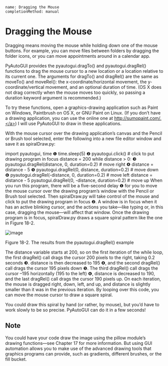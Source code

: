 ```ngMeta
name: Dragging the Mouse
completionMethod: manual
```
# Dragging the Mouse
Dragging means moving the mouse while holding down one of the mouse buttons. For example, you can move files between folders by dragging the folder icons, or you can move appointments around in a calendar app.

PyAutoGUI provides the pyautogui.dragTo() and pyautogui.dragRel() functions to drag the mouse cursor to a new location or a location relative to its current one. The arguments for dragTo() and dragRel() are the same as moveTo() and moveRel(): the x-coordinate/horizontal movement, the y-coordinate/vertical movement, and an optional duration of time. (OS X does not drag correctly when the mouse moves too quickly, so passing a duration keyword argument is recommended.)

To try these functions, open a graphics-drawing application such as Paint on Windows, Paintbrush on OS X, or GNU Paint on Linux. (If you don’t have a drawing application, you can use the online one at <span><a href="http://sumopaint.com/.">http://sumopaint.com/.</a></span>) I will use PyAutoGUI to draw in these applications.

With the mouse cursor over the drawing application’s canvas and the Pencil or Brush tool selected, enter the following into a new file editor window and save it as spiralDraw.py:


   import pyautogui, time
❶ time.sleep(5)
❷ pyautogui.click()    # click to put drawing program in focus
   distance = 200
   while distance > 0:
❸     pyautogui.dragRel(distance, 0, duration=0.2)   # move right
❹     distance = distance - 5
❺     pyautogui.dragRel(0, distance, duration=0.2)   # move down
❻     pyautogui.dragRel(-distance, 0, duration=0.2)  # move left
       distance = distance - 5
       pyautogui.dragRel(0, -distance, duration=0.2)  # move up
When you run this program, there will be a five-second delay ❶ for you to move the mouse cursor over the drawing program’s window with the Pencil or Brush tool selected. Then spiralDraw.py will take control of the mouse and click to put the drawing program in focus ❷. A window is in focus when it has an active blinking cursor, and the actions you take—like typing or, in this case, dragging the mouse—will affect that window. Once the drawing program is in focus, spiralDraw.py draws a square spiral pattern like the one in Figure 18-2.

![image](assets/000015.jpg)

Figure 18-2. The results from the pyautogui.dragRel() example

The distance variable starts at 200, so on the first iteration of the while loop, the first dragRel() call drags the cursor 200 pixels to the right, taking 0.2 seconds ❸. distance is then decreased to 195 ❹, and the second dragRel() call drags the cursor 195 pixels down ❺. The third dragRel() call drags the cursor –195 horizontally (195 to the left) ❻, distance is decreased to 190, and the last dragRel() call drags the cursor 190 pixels up. On each iteration, the mouse is dragged right, down, left, and up, and distance is slightly smaller than it was in the previous iteration. By looping over this code, you can move the mouse cursor to draw a square spiral.

You could draw this spiral by hand (or rather, by mouse), but you’d have to work slowly to be so precise. PyAutoGUI can do it in a few seconds!

## Note
You could have your code draw the image using the pillow module’s drawing functions—see Chapter 17 for more information. But using GUI automation allows you to make use of the advanced drawing tools that graphics programs can provide, such as gradients, different brushes, or the fill bucket.

